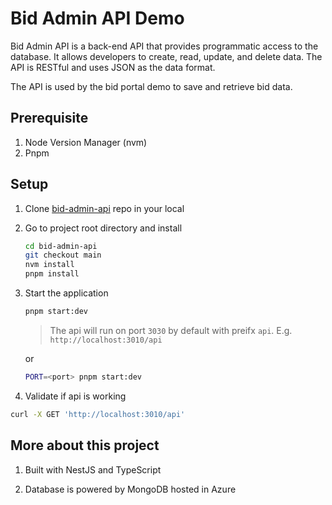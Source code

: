 # Bid Admin API Demo

Bid Admin API is a back-end API that provides programmatic access to the database. It allows developers to create, read, update, and delete data. The API is RESTful and uses JSON as the data format.

The API is used by the bid portal demo to save and retrieve bid data.

## Prerequisite

1. Node Version Manager (nvm)
1. Pnpm

## Setup

1. Clone [bid-admin-api](git@github.com:rayandus/bid-admin-api.git) repo in your local

1. Go to project root directory and install

   ```bash
   cd bid-admin-api
   git checkout main
   nvm install
   pnpm install
   ```

1. Start the application

   ```bash
   pnpm start:dev
   ```

   > The api will run on port `3030` by default with preifx `api`. E.g. `http://localhost:3010/api`

   or

   ```bash
   PORT=<port> pnpm start:dev
   ```

1. Validate if api is working

  ```bash
  curl -X GET 'http://localhost:3010/api'
  ```

## More about this project

1. Built with NestJS and TypeScript

1. Database is powered by MongoDB hosted in Azure
